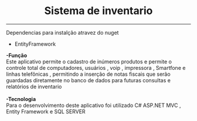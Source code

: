 <h1 style="text-align: center;">Sistema de inventario</h1>
<hr>
<p>Dependencias para instal&ccedil;&atilde;o atravez do nuget</p>
<ul>
<li>EntityFramework</li>
</ul>
<p><strong> -Fun&ccedil;&atilde;o</strong><br />Este aplicativo permite o cadastro de in&uacute;meros produtos e permite o controle total de computadores, usu&aacute;rios , voip , impressora , Smartfone e linhas telef&ocirc;nicas , permitindo a inser&ccedil;&atilde;o de notas fiscais que ser&atilde;o guardadas diretamente no banco de dados para futuras consultas e relat&oacute;rios de inventario<br /><br /><strong>-Tecnologia</strong><br />Para o desenvolvimento deste aplicativo foi utilizado C# ASP.NET MVC , Entity Framework e SQL SERVER</p>
<p>&nbsp;</p>

